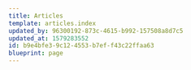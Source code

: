 ```yaml
---
title: Articles
template: articles.index
updated_by: 96300192-873c-4615-b992-157508a8d7c5
updated_at: 1579283552
id: b9e4bfe3-9c12-4553-b7ef-f43c22ffaa63
blueprint: page
---
```

